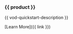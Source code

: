 <div class="quick-link-card">

<div class="quick-link-card-header {{ product }}">

### {{ product }}

</div>

<div class="quick-link-card-body">

{{ vod-quickstart-description }}

<div class="quick-link-card-button">

[Learn More]({{ link }})

</div>

</div>

</div>
